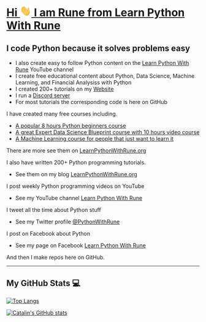 # [Hi <img src="https://raw.githubusercontent.com/ABSphreak/ABSphreak/master/gifs/Hi.gif" width="30px"> I am Rune from Learn Python With Rune][website]

## I code Python because it solves problems easy

- I also create easy to follow Python content on the [Learn Python With Rune][youtube] YouTube channel 
- I create free educational content about Python, Data Science, Machine Learning, and Financial Analysiss with Python
- I created 200+ tutorials on my [Website][website]
- I run a [Discord server][discord]
- For most tutorials the corresponding code is here on GitHub

I have created many free courses including.
- [A popular 8 hours Python beginners course](https://www.learnpythonwithrune.org/learn-python/)
- [A great Expert Data Science Blueprint course with 10 hours video course](https://www.learnpythonwithrune.org/data-science-2/)
- [A Machine Learning course for people that just want to learn it](https://www.learnpythonwithrune.org/machine-learning/)

There are more see them on [LearnPythonWithRune.org][website]

I also have written 200+ Python programming tutorials.
- See them on my blog [LearnPythonWithRune.org][website]

I post weekly Python programming videos on YouTube
- See my YouTube channel [Learn Python With Rune][youtube]

I tweet all the time about Python stuff
- See my Twitter profile [@PythonWithRune][twitter]

I post on Facebook about Python
- See my page on Facebook [Learn Python With Rune][facebook]

And then I make repos here on GitHub.

---

## My GitHub Stats 💻

[![Top Langs](https://github-readme-stats.vercel.app/api/top-langs/?username=LearnPythonWithRune&hide=java,html,css&theme=dracula)](https://github.com/anuraghazra/github-readme-stats)

[![Catalin's GitHub stats](https://github-readme-stats.vercel.app/api?username=LearnPythonWithRune&theme=dracula)](https://github.com/anuraghazra/github-readme-stats)


[twitter]: https://twitter.com/PythonWithRune
[youtube]: https://www.youtube.com/channel/UCRcIvjtYDUi5cWjlmjWipcg
[website]: https://www.learnpythonwithrune.org
[facebook]: https://www.facebook.com/learnpythonwithrune
[discord]: https://discord.gg/MdyjkXUz


